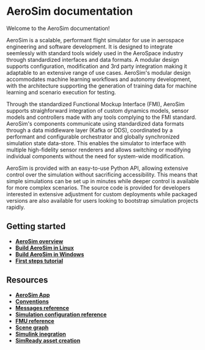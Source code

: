 # AeroSim documentation

Welcome to the AeroSim documentation! 

AeroSim is a scalable, performant flight simulator for use in aerospace engineering and software development. It is designed to integrate seemlessly with standard tools widely used in the AeroSpace industry through standardized interfaces and data formats. A modular design supports configuration, modification and 3rd party integration making it adaptable to an extensive range of use cases. AeroSim's modular design accommodates machine learning workflows and autonomy development, with the architecture supporting the generation of training data for machine learning and scenario execution for testing. 

Through the standardized Functional Mockup Interface (FMI), AeroSim supports straighforward integration of custom dynamics models, sensor models and controllers made with any tools complying to the FMI standard. AeroSim's components communicate using standardized data formats through a data middleware layer (Kafka or DDS), coordinated by a performant and configurable orchestrator and globally synchronized simulation state data-store. This enables the simulator to interface with multiple high-fidelity sensor renderers and allows switching or modifying individual components without the need for system-wide modification. 

AeroSim is provided with an easy-to-use Python API, allowing extensive control over the simulation without sacrificing accessibility. This means that simple simulations can be set up in minutes while deeper control is available for more complex scenarios. The source code is provided for developers interested in extensive adjustment for custom deployments while packaged versions are also available for users looking to bootstrap simulation projects rapidly. 

## Getting started

* [__AeroSim overview__](overview.md)
* [__Build AeroSim in Linux__](build_linux.md)
* [__Build AeroSim in Windows__](build_windows.md)
* [__First steps tutorial__](first_steps.md)

## Resources

* [__AeroSim App__](aerosim_app.md)
* [__Conventions__](conventions.md)
* [__Messages reference__](messages.md)
* [__Simulation configuration reference__](sim_config.md)
* [__FMU reference__](fmu_reference.md)
* [__Scene graph__](scene_graph_reference.md)
* [__Simulink inegration__](simulink_integration.md)
* [__SimReady asset creation__](usd_asset_pipeline.md)
  
